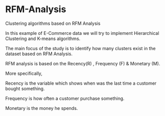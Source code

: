 # RFM-Analysis
Clustering algorithms based on RFM Analysis

In this example of E-Commerce data we will try to implement Hierarchical Clustering and K-means algorithms.

The main focus of the study is to identify how many clusters exist in the dataset based on RFM Analysis.

RFM analysis is based on the Recency(R) , Frequency (F) & Monetary (M).

More specifically,

Recency is the variable which shows when was the last time a customer bought something.

Frequency is how often a customer purchase something.

Monetary is the money he spends.

